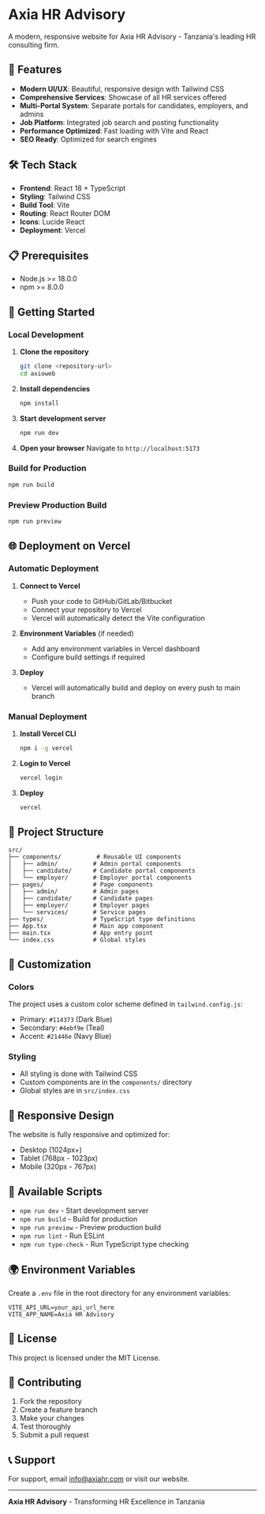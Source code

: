 # Axia HR Advisory

A modern, responsive website for Axia HR Advisory - Tanzania's leading HR consulting firm.

## 🚀 Features

- **Modern UI/UX**: Beautiful, responsive design with Tailwind CSS
- **Comprehensive Services**: Showcase of all HR services offered
- **Multi-Portal System**: Separate portals for candidates, employers, and admins
- **Job Platform**: Integrated job search and posting functionality
- **Performance Optimized**: Fast loading with Vite and React
- **SEO Ready**: Optimized for search engines

## 🛠️ Tech Stack

- **Frontend**: React 18 + TypeScript
- **Styling**: Tailwind CSS
- **Build Tool**: Vite
- **Routing**: React Router DOM
- **Icons**: Lucide React
- **Deployment**: Vercel

## 📋 Prerequisites

- Node.js >= 18.0.0
- npm >= 8.0.0

## 🚀 Getting Started

### Local Development

1. **Clone the repository**
   ```bash
   git clone <repository-url>
   cd axioweb
   ```

2. **Install dependencies**
   ```bash
   npm install
   ```

3. **Start development server**
   ```bash
   npm run dev
   ```

4. **Open your browser**
   Navigate to `http://localhost:5173`

### Build for Production

```bash
npm run build
```

### Preview Production Build

```bash
npm run preview
```

## 🌐 Deployment on Vercel

### Automatic Deployment

1. **Connect to Vercel**
   - Push your code to GitHub/GitLab/Bitbucket
   - Connect your repository to Vercel
   - Vercel will automatically detect the Vite configuration

2. **Environment Variables** (if needed)
   - Add any environment variables in Vercel dashboard
   - Configure build settings if required

3. **Deploy**
   - Vercel will automatically build and deploy on every push to main branch

### Manual Deployment

1. **Install Vercel CLI**
   ```bash
   npm i -g vercel
   ```

2. **Login to Vercel**
   ```bash
   vercel login
   ```

3. **Deploy**
   ```bash
   vercel
   ```

## 📁 Project Structure

```
src/
├── components/          # Reusable UI components
│   ├── admin/          # Admin portal components
│   ├── candidate/      # Candidate portal components
│   └── employer/       # Employer portal components
├── pages/              # Page components
│   ├── admin/          # Admin pages
│   ├── candidate/      # Candidate pages
│   ├── employer/       # Employer pages
│   └── services/       # Service pages
├── types/              # TypeScript type definitions
├── App.tsx             # Main app component
├── main.tsx            # App entry point
└── index.css           # Global styles
```

## 🎨 Customization

### Colors
The project uses a custom color scheme defined in `tailwind.config.js`:
- Primary: `#114373` (Dark Blue)
- Secondary: `#4ebf9e` (Teal)
- Accent: `#21446e` (Navy Blue)

### Styling
- All styling is done with Tailwind CSS
- Custom components are in the `components/` directory
- Global styles are in `src/index.css`

## 📱 Responsive Design

The website is fully responsive and optimized for:
- Desktop (1024px+)
- Tablet (768px - 1023px)
- Mobile (320px - 767px)

## 🔧 Available Scripts

- `npm run dev` - Start development server
- `npm run build` - Build for production
- `npm run preview` - Preview production build
- `npm run lint` - Run ESLint
- `npm run type-check` - Run TypeScript type checking

## 🌍 Environment Variables

Create a `.env` file in the root directory for any environment variables:

```env
VITE_API_URL=your_api_url_here
VITE_APP_NAME=Axia HR Advisory
```

## 📄 License

This project is licensed under the MIT License.

## 🤝 Contributing

1. Fork the repository
2. Create a feature branch
3. Make your changes
4. Test thoroughly
5. Submit a pull request

## 📞 Support

For support, email info@axiahr.com or visit our website.

---

**Axia HR Advisory** - Transforming HR Excellence in Tanzania
